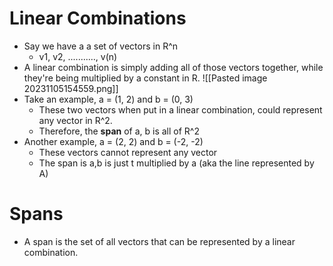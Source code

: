 # Linear Combinations
- Say we have a a set of vectors in R^n
	- v1, v2, ..........., v(n)
- A linear combination is simply adding all of those vectors together, while they're being multiplied by a constant in R.
![[Pasted image 20231105154559.png]]
- Take an example, a = (1, 2) and b = (0, 3)
	- These two vectors when put in a linear combination, could represent any vector in R^2. 
	- Therefore, the **span** of a, b is all of R^2
- Another example, a = (2, 2) and b = (-2, -2)
	- These vectors cannot represent any vector
	- The span is a,b is just t multiplied by a (aka the line represented by A)

# Spans
- A span is the set of all vectors that can be represented by a linear combination.
